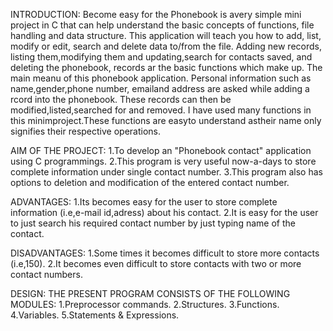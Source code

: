 INTRODUCTION:
Become easy for the Phonebook is avery simple mini project in C that can help understand the basic concepts of  functions, file handling and data structure.
This application will teach you how to add, list, modify or edit, search and delete data to/from the file.
Adding new records, listing them,modifying them and updating,search for contacts saved, and deleting the phonebook, records ar the basic functions which make up.
The main meanu of this phonebook application.
Personal information such as name,gender,phone number, emailand address are asked while adding a rcord into the  phonebook.
These records can then be modified,listed,searched for and removed.
I have used many functions in this minimproject.These functions are easyto understand astheir name only signifies their respective operations.

AIM OF THE PROJECT:
1.To develop an "Phonebook contact" application using C programmings.
2.This program is very useful now-a-days to store complete information under single contact number.
3.This program also has options to deletion and modification of the entered contact number.

ADVANTAGES: 
1.Its becomes easy for the user to store complete information (i.e,e-mail id,adress) about his contact.
2.It is easy for the user to just search his required contact number by just typing name of the contact.

DISADVANTAGES:
1.Some times it becomes difficult to store more contacts (i.e,150).
2.It becomes even difficult to store contacts with two or more contact numbers.

DESIGN:
 THE PRESENT PROGRAM CONSISTS OF THE FOLLOWING MODULES:
  1.Preprocessor commands.
  2.Structures.
  3.Functions.
  4.Variables.
  5.Statements & Expressions.


